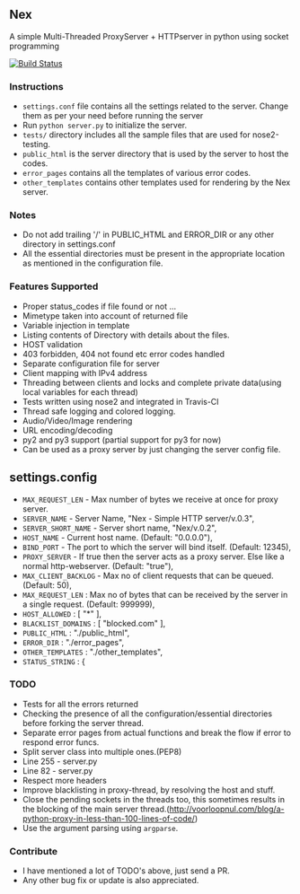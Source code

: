 ## Nex
A simple Multi-Threaded ProxyServer + HTTPserver in python using socket programming

[![Build Status](https://travis-ci.com/pinkeshbadjatiya/Nex.svg?token=qJ4qdp1jw54BTny2oTYq&branch=master)](https://travis-ci.com/pinkeshbadjatiya/Nex)

### Instructions
- `settings.conf` file contains all the settings related to the server. Change them as per your need before running the server
- Run `python server.py` to initialize the server.
- `tests/` directory includes all the sample files that are used for nose2-testing.
- `public_html` is the server directory that is used by the server to host the codes.
- `error_pages` contains all the templates of various error codes.
- `other_templates` contains other templates used for rendering by the Nex server.

### Notes
- Do not add trailing '/' in PUBLIC_HTML and ERROR_DIR or any other directory in settings.conf
- All the essential directories must be present in the appropriate location as mentioned in the configuration file.

### Features Supported
- Proper status_codes if file found or not ...
- Mimetype taken into account of returned file
- Variable injection in template
- Listing contents of Directory with details about the files.
- HOST validation
- 403 forbidden, 404 not found etc error codes handled
- Separate configuration file for server  
- Client mapping with IPv4 address
- Threading between clients and locks and complete private data(using local variables for each thread)
- Tests written using nose2 and integrated in Travis-CI
- Thread safe logging and colored logging.
- Audio/Video/Image rendering
- URL encoding/decoding
- py2 and py3 support (partial support for py3 for now)
- Can be used as a proxy server by just changing the server config file.  

## settings.config
- `MAX_REQUEST_LEN` - Max number of bytes we receive at once for proxy server.    
- `SERVER_NAME` - Server Name, "Nex - Simple HTTP server/v.0.3",
- `SERVER_SHORT_NAME` - Server short name, "Nex/v.0.2",
- `HOST_NAME` - Current host name. (Default: "0.0.0.0"),
- `BIND_PORT` - The port to which the server will bind itself. (Default: 12345),
- `PROXY_SERVER` - If true then the server acts as a proxy server. Else like a normal http-webserver. (Default: "true"),
- `MAX_CLIENT_BACKLOG` - Max no of client requests that can be queued. (Default: 50),
- `MAX_REQUEST_LEN` : Max no of bytes that can be received by the server in a single request. (Default: 999999),
- `HOST_ALLOWED` : [ "*" ],
- `BLACKLIST_DOMAINS` : [ "blocked.com" ],
- `PUBLIC_HTML` : "./public_html",
- `ERROR_DIR` : "./error_pages",
- `OTHER_TEMPLATES` : "./other_templates",
- `STATUS_STRING` : {

### TODO
- Tests for all the errors returned
- Checking the presence of all the configuration/essential directories before forking the server thread.
- Separate error pages from actual functions and break the flow if error to respond error funcs.
- Split server class into multiple ones.(PEP8)
- Line 255  - server.py
- Line 82 - server.py
- Respect more headers
- Improve blacklisting in proxy-thread, by resolving the host and stuff.  
- Close the pending sockets in the threads too, this sometimes results in the blocking of the main server thread.(http://voorloopnul.com/blog/a-python-proxy-in-less-than-100-lines-of-code/)  
- Use the argument parsing using `argparse`.  

### Contribute  
- I have mentioned a lot of TODO's above, just send a PR.  
- Any other bug fix or update is also appreciated.  
